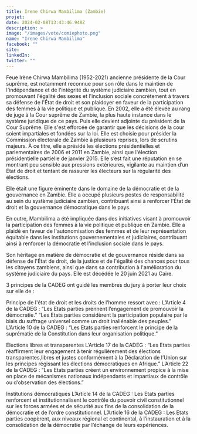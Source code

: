 ```yaml
---
title: Irene Chirwa Mambilima (Zambie)
projet: 
date: 2024-02-08T13:43:46.948Z
description: >
image: "/images/vote/comiephoto.png"
name: "Irene Chirwa Mambilima"
facebook: ""
site: 
linkedIn: 
twitter: ""
---
```

Feue Irène Chirwa Mambilima (1952-2021) ancienne présidente de la Cour suprême, est notamment reconnue pour son rôle dans le maintien de l'indépendance et de l'intégrité du système judiciaire zambien, tout en promouvant l'égalité des sexes et l'inclusion sociale concrètement à travers sa défense de l'État de droit et son plaidoyer en faveur de la participation des femmes à la vie politique et publique. 
En 2002, elle a été élevée au rang de juge à la Cour suprême de Zambie, la plus haute instance dans le système juridique de ce pays. Puis elle devient adjointe du président de la Cour Suprême. Elle s'est efforcée de garantir que les décisions de la cour soient impartiales et fondées sur la loi.
Elle est choisie pour présider la Commission électorale de Zambie à plusieurs reprises, lors de scrutins majeurs. À ce titre, elle a présidé les élections présidentielles et parlementaires de 2006 et 2011 en Zambie, ainsi que l'élection présidentielle partielle de janvier 2015. Elle s’est fait une réputation en se montrant peu sensible aux pressions extérieures, vigilante au maintien d’un État de droit et tentant de rassurer les électeurs sur la régularité des élections. 

Elle était une figure éminente dans le domaine de la démocratie et de la gouvernance en Zambie. Elle a occupé plusieurs postes de responsabilité au sein du système judiciaire zambien, contribuant ainsi à renforcer l'État de droit et la gouvernance démocratique dans le pays.

En outre, Mambilima a été impliquée dans des initiatives visant à promouvoir la participation des femmes à la vie politique et publique en Zambie. Elle a plaidé en faveur de l'autonomisation des femmes et de leur représentation équitable dans les institutions gouvernementales et judiciaires, contribuant ainsi à renforcer la démocratie et l'inclusion sociale dans le pays.

Son héritage en matière de démocratie et de gouvernance réside dans sa défense de l'État de droit, de la justice et de l'égalité des chances pour tous les citoyens zambiens, ainsi que dans sa contribution à l'amélioration du système judiciaire du pays. Elle est décédée le 20 juin 2021 au Caire. 

3 principes de la CADEG ont guidé les membres du jury à porter leur choix sur elle de : 

Principe de l'état de droit et les droits de l’homme ressort avec : 
L’Article 4 de la CADEG : 
“Les Etats parties prennent l’engagement de promouvoir la démocratie.”
“Les Etats parties considèrent la participation populaire par le biais du suffrage universel comme un droit inaliénable des peuples.” 
L’Article 10 de la CADEG : “Les Etats parties renforcent le principe de la suprématie de la Constitution dans leur organisation politique.” 

Elections libres et transparentes 
L’Article 17 de la CADEG : “Les Etats parties réaffirment leur engagement à tenir régulièrement des élections transparentes,libres et justes conformément à la Déclaration de l’Union sur les principes régissant les élections démocratiques en Afrique.”
L’Article 22 de la CADEG : “Les Etats parties créent un environnement propice à la mise en place de mécanismes nationaux indépendants et impartiaux de contrôle ou d’observation des élections.”  

 Institutions démocratiques 
L’Article 14 de la CADEG : Les Etats parties renforcent et institutionnalisent le contrôle du pouvoir civil constitutionnel sur les forces armées et de sécurité aux fins de la consolidation de la démocratie et de l’ordre constitutionnel. 
L’Article 16 de la CADEG : Les Etats parties coopèrent, aux niveaux régional et continental, à l’instauration et à la consolidation de la démocratie par l’échange de leurs expériences. 

